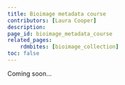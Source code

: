 ```yaml
---
title: Bioimage metadata course
contributors: [Laura Cooper]
description: 
page_id: bioimage_metadata_course
related_pages:
    rdmbites: [bioimage_collection]
toc: false
---
```


Coming soon... 

